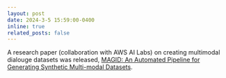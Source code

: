 ```yaml
---
layout: post
date: 2024-3-5 15:59:00-0400
inline: true
related_posts: false
---
```

A research paper (collaboration with AWS AI Labs) on creating multimodal dialouge datasets was released, [MAGID: An Automated Pipeline for Generating Synthetic Multi-modal Datasets](https://arxiv.org/pdf/2403.03194.pdf).